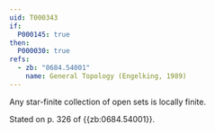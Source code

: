 ```yaml
---
uid: T000343
if:
  P000145: true
then:
  P000030: true
refs:
  - zb: "0684.54001"
    name: General Topology (Engelking, 1989)
---
```


Any star-finite collection of open sets is locally finite.

Stated on p. 326 of {{zb:0684.54001}}.
